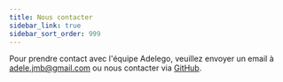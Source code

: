 ```yaml
---
title: Nous contacter
sidebar_link: true
sidebar_sort_order: 999
---
```


Pour prendre contact avec l'équipe Adelego, veuillez envoyer un email à <adele.jmb@gmail.com> ou nous contacter via [GitHub](https://github.com/mbonnemaison/adelego).